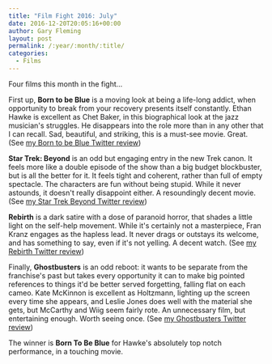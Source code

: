 ```yaml
---
title: "Film Fight 2016: July"
date: 2016-12-20T20:05:16+00:00
author: Gary Fleming
layout: post
permalink: /:year/:month/:title/
categories:
  - Films
---
```


Four films this month in the fight...

First up, **Born to be Blue** is a moving look at being a life-long addict, when opportunity to break from your recovery presents itself constantly. Ethan Hawke is excellent as Chet Baker, in this biographical look at the jazz musician's struggles. He disappears into the role more than in any other that I can recall. Sad, beautiful, and striking, this is a must-see movie. Great. (See [my Born to be Blue Twitter review](https://twitter.com/garyfleming/status/756528795939643393))

**Star Trek: Beyond** is an odd but engaging entry in the new Trek canon. It feels more like a double episode of the show than a big budget blockbuster, but is all the better for it. It feels tight and coherent, rather than full of empty spectacle. The characters are fun without being stupid. While it never astounds, it doesn't really disappoint either. A resoundingly decent movie. (See [my Star Trek Beyond Twitter review](https://twitter.com/garyfleming/status/757221265459515394))

**Rebirth** is a dark satire with a dose of paranoid horror, that shades a little light on the self-help movement. While it's certainly not a masterpiece, Fran Kranz engages as the hapless lead. It never drags or outstays its welcome, and has something to say, even if it's not yelling. A decent watch. (See [my Rebirth Twitter review](https://twitter.com/garyfleming/status/757222587600601089))

Finally, **Ghostbusters** is an odd reboot: it wants to be separate from the franchise's past but takes every opportunity it can to make big pointed references to things it'd be better served forgetting, falling flat on each cameo. Kate McKinnon is excellent as Holtzmann, lighting up the screen every time she appears, and Leslie Jones does well with the material she gets, but McCarthy and Wiig seem fairly rote. An unnecessary film, but entertaining enough. Worth seeing once. (See [my Ghostbusters Twitter review](https://twitter.com/garyfleming/status/759703621810302977))

The winner is **Born To Be Blue** for Hawke's absolutely top notch performance, in a touching movie.

